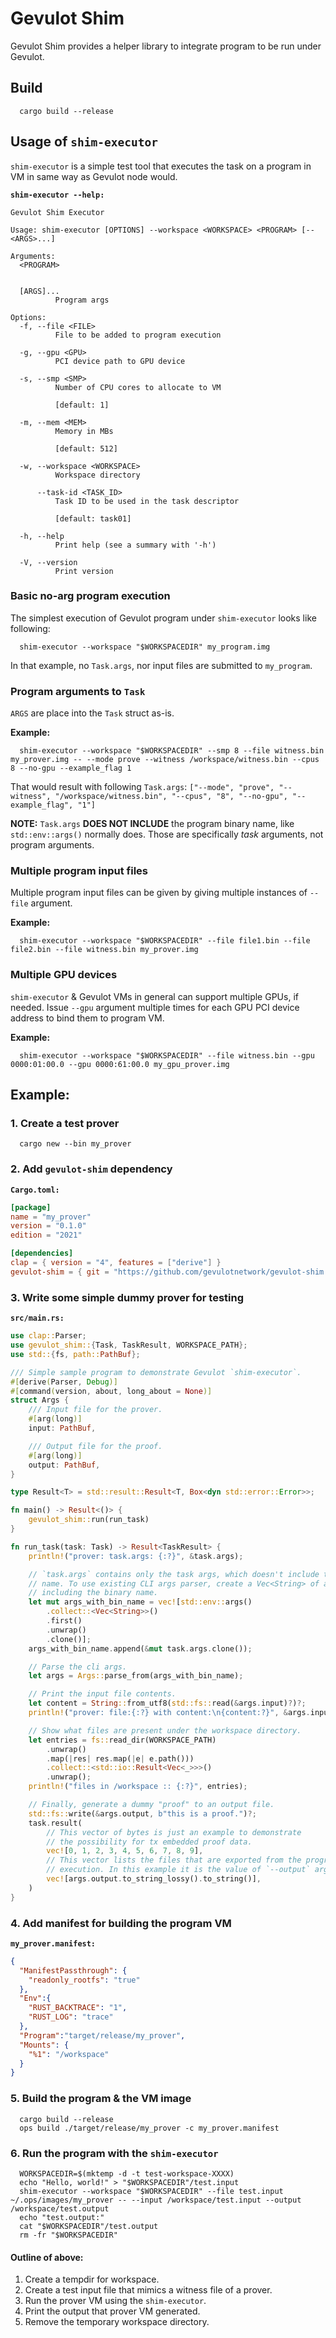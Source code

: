 # Gevulot Shim

Gevulot Shim provides a helper library to integrate program to be run under Gevulot.


## Build

```
  cargo build --release
```

## Usage of `shim-executor`

`shim-executor` is a simple test tool that executes the task on a program in VM in same way as Gevulot node would.

**`shim-executor --help:`**
```
Gevulot Shim Executor

Usage: shim-executor [OPTIONS] --workspace <WORKSPACE> <PROGRAM> [-- <ARGS>...]

Arguments:
  <PROGRAM>


  [ARGS]...
          Program args

Options:
  -f, --file <FILE>
          File to be added to program execution

  -g, --gpu <GPU>
          PCI device path to GPU device

  -s, --smp <SMP>
          Number of CPU cores to allocate to VM

          [default: 1]

  -m, --mem <MEM>
          Memory in MBs

          [default: 512]

  -w, --workspace <WORKSPACE>
          Workspace directory

      --task-id <TASK_ID>
          Task ID to be used in the task descriptor

          [default: task01]

  -h, --help
          Print help (see a summary with '-h')

  -V, --version
          Print version

```

### Basic no-arg program execution

The simplest execution of Gevulot program under `shim-executor` looks like following:

```
  shim-executor --workspace "$WORKSPACEDIR" my_program.img
```

In that example, no `Task.args`, nor input files are submitted to `my_program`.


### Program arguments to `Task`

`ARGS` are place into the `Task` struct as-is.

**Example:**
```
  shim-executor --workspace "$WORKSPACEDIR" --smp 8 --file witness.bin my_prover.img -- --mode prove --witness /workspace/witness.bin --cpus 8 --no-gpu --example_flag 1
```

That would result with following `Task.args`:
`["--mode", "prove", "--witness", "/workspace/witness.bin", "--cpus", "8", "--no-gpu", "--example_flag", "1"]`

**NOTE:** `Task.args` **DOES NOT INCLUDE** the program binary name, like `std::env::args()` normally does. Those are specifically _task_ arguments, not program arguments.

### Multiple program input files

Multiple program input files can be given by giving multiple instances of `--file` argument.

**Example:**
```
  shim-executor --workspace "$WORKSPACEDIR" --file file1.bin --file file2.bin --file witness.bin my_prover.img
```

### Multiple GPU devices

`shim-executor` & Gevulot VMs in general can support multiple GPUs, if needed. Issue `--gpu` argument multiple times for each GPU PCI device address to bind them to program VM.

**Example:**
```
  shim-executor --workspace "$WORKSPACEDIR" --file witness.bin --gpu 0000:01:00.0 --gpu 0000:61:00.0 my_gpu_prover.img
```

## Example:

### 1. Create a test prover

```
  cargo new --bin my_prover
```

### 2. Add `gevulot-shim` dependency

**`Cargo.toml:`**
```toml
[package]
name = "my_prover"
version = "0.1.0"
edition = "2021"

[dependencies]
clap = { version = "4", features = ["derive"] }
gevulot-shim = { git = "https://github.com/gevulotnetwork/gevulot-shim.git" }
```

### 3. Write some simple dummy prover for testing

**`src/main.rs:`**
```rust
use clap::Parser;
use gevulot_shim::{Task, TaskResult, WORKSPACE_PATH};
use std::{fs, path::PathBuf};

/// Simple sample program to demonstrate Gevulot `shim-executor`.
#[derive(Parser, Debug)]
#[command(version, about, long_about = None)]
struct Args {
    /// Input file for the prover.
    #[arg(long)]
    input: PathBuf,

    /// Output file for the proof.
    #[arg(long)]
    output: PathBuf,
}

type Result<T> = std::result::Result<T, Box<dyn std::error::Error>>;

fn main() -> Result<()> {
    gevulot_shim::run(run_task)
}

fn run_task(task: Task) -> Result<TaskResult> {
    println!("prover: task.args: {:?}", &task.args);

    // `task.args` contains only the task args, which doesn't include the binary
    // name. To use existing CLI args parser, create a Vec<String> of args,
    // including the binary name.
    let mut args_with_bin_name = vec![std::env::args()
        .collect::<Vec<String>>()
        .first()
        .unwrap()
        .clone()];
    args_with_bin_name.append(&mut task.args.clone());

    // Parse the cli args.
    let args = Args::parse_from(args_with_bin_name);

    // Print the input file contents.
    let content = String::from_utf8(std::fs::read(&args.input)?)?;
    println!("prover: file:{:?} with content:\n{content:?}", &args.input);

    // Show what files are present under the workspace directory.
    let entries = fs::read_dir(WORKSPACE_PATH)
        .unwrap()
        .map(|res| res.map(|e| e.path()))
        .collect::<std::io::Result<Vec<_>>>()
        .unwrap();
    println!("files in /workspace :: {:?}", entries);

    // Finally, generate a dummy "proof" to an output file.
    std::fs::write(&args.output, b"this is a proof.")?;
    task.result(
        // This vector of bytes is just an example to demonstrate
        // the possibility for tx embedded proof data.
        vec![0, 1, 2, 3, 4, 5, 6, 7, 8, 9],
        // This vector lists the files that are exported from the program
        // execution. In this example it is the value of `--output` argument.
        vec![args.output.to_string_lossy().to_string()],
    )
}
```

### 4. Add manifest for building the program VM

**`my_prover.manifest:`**
```json
{
  "ManifestPassthrough": {
    "readonly_rootfs": "true"
  },
  "Env":{
    "RUST_BACKTRACE": "1",
    "RUST_LOG": "trace"
  },
  "Program":"target/release/my_prover",
  "Mounts": {
    "%1": "/workspace"
  }
}

```

### 5. Build the program & the VM image

```shell
  cargo build --release
  ops build ./target/release/my_prover -c my_prover.manifest
```

### 6. Run the program with the `shim-executor`

```shell
  WORKSPACEDIR=$(mktemp -d -t test-workspace-XXXX)
  echo "Hello, world!" > "$WORKSPACEDIR"/test.input
  shim-executor --workspace "$WORKSPACEDIR" --file test.input ~/.ops/images/my_prover -- --input /workspace/test.input --output /workspace/test.output
  echo "test.output:"
  cat "$WORKSPACEDIR"/test.output
  rm -fr "$WORKSPACEDIR"
```

#### Outline of above:
1. Create a tempdir for workspace.
2. Create a test input file that mimics a witness file of a prover.
3. Run the prover VM using the `shim-executor`.
4. Print the output that prover VM generated.
5. Remove the temporary workspace directory.
